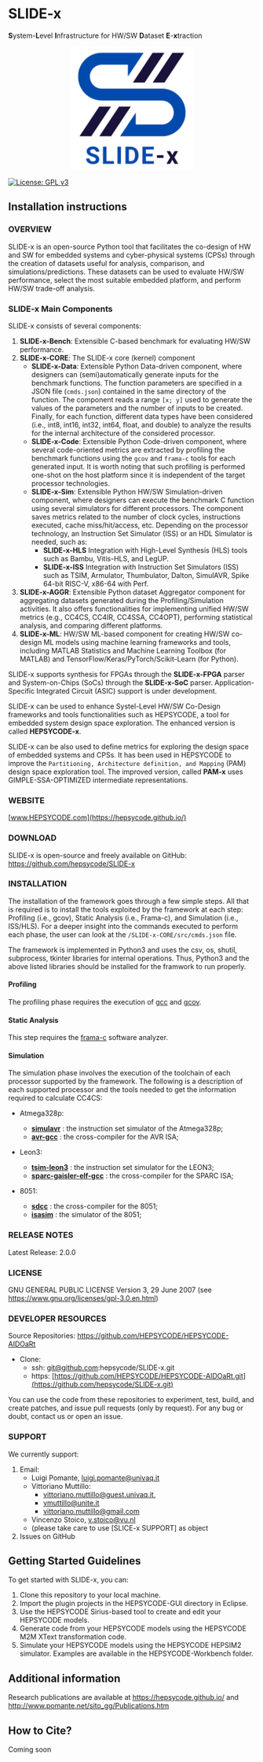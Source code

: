 # SLIDE-x
**S**ystem-**L**evel **I**nfrastructure for HW/SW **D**ataset **E**-**x**traction

<p align="center">
<img src="img/logo_NEW.png" width="250" height="250">
</p>

[![License: GPL v3](https://img.shields.io/badge/License-GPLv3-blue.svg)](https://www.gnu.org/licenses/gpl-3.0)

## Installation instructions

### OVERVIEW
 SLIDE-x is an open-source Python tool that facilitates the co-design of HW and SW for embedded systems and cyber-physical systems (CPSs) through the creation of datasets useful for analysis, comparison, and simulations/predictions. These datasets can be used to evaluate HW/SW performance, select the most suitable embedded platform, and perform HW/SW trade-off analysis.

### SLIDE-x Main Components
SLIDE-x consists of several components:

1. **SLIDE-x-Bench**: Extensible C-based benchmark for evaluating HW/SW performance.
2. **SLIDE-x-CORE**: The SLIDE-x core (kernel) component
   - **SLIDE-x-Data**: Extensible Python Data-driven component, where designers can (semi)automatically generate inputs for the benchmark functions. The function parameters are specified in a JSON file (`cmds.json`) contained in the same directory of the function. The component reads a range `[x; y]` used to generate the values of the parameters and the number of inputs to be created. Finally, for each function, different data types have been considered (i.e., int8, int16, int32, int64, float, and double) to analyze the results for the internal  architecture of the considered processor.
   - **SLIDE-x-Code**: Extensible Python Code-driven component, where several code-oriented metrics are extracted by profiling the benchmark functions using the `gcov` and `frama-c` tools for each generated input. It is worth noting that such profiling is performed one-shot on the host platform since it is independent of the target processor technologies.
   - **SLIDE-x-Sim**: Extensible Python HW/SW Simulation-driven component, where designers can execute the benchmark C function using several simulators for different processors. The component saves metrics related to the number of clock cycles, instructions executed, cache miss/hit/access, etc. Depending on the processor technology, an Instruction Set Simulator (ISS) or an HDL Simulator is needed, such as:
     - **SLIDE-x-HLS** Integration with High-Level Synthesis (HLS) tools such as Bambu, Vitis-HLS, and LegUP.
     - **SLIDE-x-ISS** Integration with Instruction Set Simulators (ISS) such as TSIM, Armulator, Thumbulator, Dalton, SimulAVR, Spike 64-bit RISC-V, x86-64 with Perf.
3. **SLIDE-x-AGGR**: Extensible Python dataset Aggregator component for aggregating datasets generated during the Profiling/Simulation activities. It also offers functionalities for implementing unified HW/SW metrics (e.g., CC4CS, CC4IR, CC4SSA, CC4OPT), performing statistical analysis, and comparing different platforms.
4. **SLIDE-x-ML**: HW/SW ML-based component for creating HW/SW co-design ML models using machine learning frameworks and tools, including MATLAB Statistics and Machine Learning Toolbox (for MATLAB) and TensorFlow/Keras/PyTorch/Scikit-Learn (for Python).

SLIDE-x supports synthesis for FPGAs through the **SLIDE-x-FPGA** parser and System-on-Chips (SoCs) through the **SLIDE-x-SoC** parser. Application-Specific Integrated Circuit (ASIC) support is under development.

SLIDE-x can be used to enhance Systel-Level HW/SW Co-Design frameworks and tools functionalities such as HEPSYCODE, a tool for embedded system design space exploration. The enhanced version is called **HEPSYCODE-x**.

SLIDE-x can be also used to define metrics for exploring the design space of embedded systems and CPSs. It has been used in HEPSYCODE to improve the `Partitioning, Architecture definition, and Mapping` (PAM) design space exploration tool. The improved version, called **PAM-x** uses GIMPLE-SSA-OPTIMIZED intermediate representations.

### WEBSITE
[www.HEPSYCODE.com](https://hepsycode.github.io/)

### DOWNLOAD
SLIDE-x is open-source and freely available on GitHub: https://github.com/hepsycode/SLIDE-x

### INSTALLATION
The installation of the framework goes through a few simple steps. All that is required is to install the tools exploited by the framework at each step: Profiling (i.e., gcov), Static Analysis (i.e., Frama-c), and Simulation (i.e., ISS/HLS). For a deeper insight into the commands executed to perform each phase, the user can look at the `/SLIDE-x-CORE/src/cmds.json` file.

The framework is implemented in Python3 and uses the csv, os, shutil, subprocess, tkinter libraries for internal operations. Thus, Python3 and the above listed libraries should be installed for the framwork to run properly. 

#### Profiling
The profiling phase requires the execution of [gcc](https://gcc.gnu.org/gcc/) and [gcov](https://gcc.gnu.org/onlinedocs/gcc/Gcov.html).

#### Static Analysis
This step requires the [frama-c](https://frama-c.com/) software analyzer.

#### Simulation 
The simulation phase involves the execution of the toolchain of each processor supported by the framework. The following is a description of each supported processor and the tools needed to get the information required to calculate CC4CS:

- Atmega328p: 
	- **[simulavr](https://www.nongnu.org/simulavr/)** : the instruction set simulator of the Atmega328p;
	- **[avr-gcc](https://gcc.gnu.org/wiki/avr-gcc)** : the cross-compiler for the AVR ISA;

- Leon3: 
	- **[tsim-leon3](https://www.gaisler.com/index.php/downloads/simulators)** : the instruction set simulator for the LEON3;  
	- **[sparc-gaisler-elf-gcc](https://www.gaisler.com/index.php/downloads/compilers)** : the cross-compiler for the SPARC ISA;

- 8051:
	- **[sdcc](http://sdcc.sourceforge.net/)** : the cross-compiler for the 8051;
	- **[isasim](http://www.newit.gsu.by/resources/CPUs/i8051/VHDL/Synthesizeable%20VHDL%20Model%20of%208051.htm)** : the simulator of the 8051;

### RELEASE NOTES
Latest Release: 2.0.0
 
### LICENSE
GNU GENERAL PUBLIC LICENSE Version 3, 29 June 2007 (see https://www.gnu.org/licenses/gpl-3.0.en.html)
 
### DEVELOPER RESOURCES
Source Repositories: https://github.com/HEPSYCODE/HEPSYCODE-AIDOaRt

- Clone: 
    - ssh: git@github.com:hepsycode/SLIDE-x.git
    - https: [https://github.com/HEPSYCODE/HEPSYCODE-AIDOaRt.git](https://github.com/hepsycode/SLIDE-x.git)
 
You can use the code from these repositories to experiment, test, build, and create patches, and issue pull requests (only by request).
For any bug or doubt, contact us or open an issue.
 
### SUPPORT
We currently support:

 1. Email: 
    - Luigi Pomante, luigi.pomante@univaq.it
    - Vittoriano Muttillo:
       - vittoriano.muttillo@guest.univaq.it,
       - vmuttillo@unite.it
       - vittoriano.muttillo@gmail.com
    - Vincenzo Stoico, v.stoico@vu.nl
    - (please take care to use \[SLICE-x SUPPORT\] as object
 2. Issues on GitHub
 
## Getting Started Guidelines
To get started with SLIDE-x, you can:

 1. Clone this repository to your local machine.
 2. Import the plugin projects in the HEPSYCODE-GUI directory in Eclipse.
 3. Use the HEPSYCODE Sirius-based tool to create and edit your HEPSYCODE models.
 4. Generate code from your HEPSYCODE models using the HEPSYCODE M2M XText transformation code.
 5. Simulate your HEPSYCODE models using the HEPSYCODE HEPSIM2 simulator. Examples are available in the HEPSYCODE-Workbench folder.

## Additional information
Research publications are available at https://hepsycode.github.io/ and http://www.pomante.net/sito_gg/Publications.htm

## How to Cite?

Coming soon
